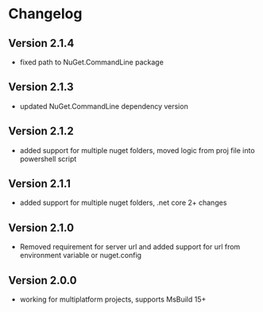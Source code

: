 # Changelog

## Version 2.1.4

- fixed path to NuGet.CommandLine package

## Version 2.1.3

- updated NuGet.CommandLine dependency version

## Version 2.1.2

- added support for multiple nuget folders, moved logic from proj file into powershell script

## Version 2.1.1

- added support for multiple nuget folders, .net core 2+ changes

## Version 2.1.0

- Removed requirement for server url and added support for url from environment variable or nuget.config

## Version 2.0.0

- working for multiplatform projects, supports MsBuild 15+
